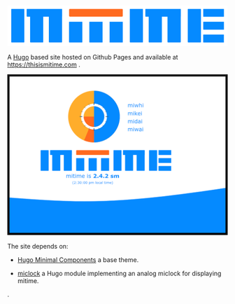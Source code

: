 ![mitime logo](/assets/img/logo.png)

A [Hugo](https://gohugo.io/) based site hosted on Github Pages and available at https://thisismitime.com .

![thisismitime.com screenshot](/assets/img/home-desktop-with-border.png)

The site depends on:

  - [Hugo Minimal Components](https://github.com/ajs17/hugo-min-components) a base theme.
  
  - [miclock](https://github.com/ajs17/miclock) a Hugo module implementing an analog miclock for displaying mitime.


  .
